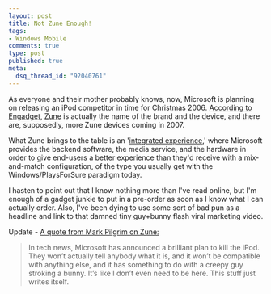 ```yaml
--- 
layout: post
title: Not Zune Enough!
tags: 
- Windows Mobile
comments: true
type: post
published: true
meta: 
  dsq_thread_id: "92040761"
---
```

As everyone and their mother probably knows, now, Microsoft is planning on releasing an iPod competitor in time for Christmas 2006. <a href="http://www.engadget.com/2006/07/21/zune-what-we-know-think-we-know-and-dont-yet-know/">According to Engadget</a>, <a href="http://comingzune.com/">Zune</a> is actually the name of the brand and the device, and there are, supposedly, more Zune devices coming in 2007.

  What Zune brings to the table is an '<a href="http://www.engadget.com/2006/07/21/microsoft-portable-to-be-a-totally-integrated-experience/">integrated experience</a>,' where Microsoft provides the backend software, the media service, and the hardware in order to give end-users a better experience than they'd receive with a mix-and-match configuration, of the type you usually get with the Windows/PlaysForSure paradigm today.

  I hasten to point out that I know nothing more than I've read online, but I'm enough of a gadget junkie to put in a pre-order as soon as I know what I can actually order. Also, I've been dying to use some sort of bad pun as a headline and link to that damned tiny guy+bunny flash viral marketing video.

  Update - <a href="http://diveintomark.org/archives/2006/07/27/imagination">A quote from Mark Pilgrim on Zune:</a>
  <blockquote>In tech news, Microsoft has announced a brilliant plan to kill the iPod. They won’t actually tell anybody what it is, and it won’t be compatible with anything else, and it has something to do with a creepy guy stroking a bunny. It’s like I don’t even need to be here. This stuff just writes itself.</blockquote>
